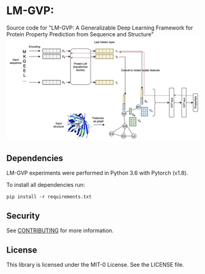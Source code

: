 # LM-GVP: 

Source code for "LM-GVP: A Generalizable Deep Learning Framework for Protein Property Prediction from Sequence and Structure"
<img src="figs/lmgvp.png">

## Dependencies

LM-GVP experiments were performed in Python 3.6 with Pytorch (v1.8). 

To install all dependencies run:
```
pip install -r requirements.txt
```

## Security

See [CONTRIBUTING](CONTRIBUTING.md#security-issue-notifications) for more information.

## License

This library is licensed under the MIT-0 License. See the LICENSE file.

